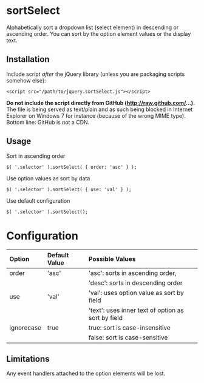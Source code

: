 sortSelect
==========

Alphabetically sort a dropdown list (select element) in descending or ascending order. You can sort by the option element values or the display text.

## Installation

Include script *after* the jQuery library (unless you are packaging scripts somehow else):

    <script src="/path/to/jquery.sortSelect.js"></script>

**Do not include the script directly from GitHub (http://raw.github.com/...).** The file is being served as text/plain and as such being blocked
in Internet Explorer on Windows 7 for instance (because of the wrong MIME type). Bottom line: GitHub is not a CDN.

## Usage

Sort in ascending order

	$( '.selector' ).sortSelect( { order: 'asc' } );
	
Use option values as sort by data

	$( '.selector' ).sortSelect( { use: 'val' } );
	
Use default configuration

	$( '.selector' ).sortSelect();

Configuration
=============

Option | Default Value | Possible Values |
:------|:--------------|:----------------|
order  | 'asc'         | 'asc': sorts in ascending order, |
       |               | 'desc': sorts in descending order  |
use    | 'val'         | 'val': uses option value as sort by field |
       |               | 'text': uses inner text of option as sort by field |
ignorecase | true      | true: sort is case-insensitive |
           |           | false: sort is case-sensitive |
		   
## Limitations

Any event handlers attached to the option elements will be lost.
